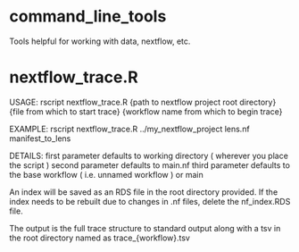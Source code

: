 # command_line_tools
Tools helpful for working with data, nextflow, etc.


# nextflow_trace.R
USAGE:
rscript nextflow_trace.R {path to nextflow project root directory} {file from which to start trace} {workflow name from which to begin trace}

EXAMPLE:
rscript nextflow_trace.R ../my_nextflow_project lens.nf manifest_to_lens

DETAILS:
first parameter defaults to working directory ( wherever you place the script )
second parameter defaults to main.nf
third parameter defaults to the base workflow ( i.e. unnamed workflow ) or main

An index will be saved as an RDS file in the root directory provided. If the index needs to be rebuilt due to changes in .nf files, delete the nf_index.RDS file.

The output is the full trace structure to standard output along with a tsv in the root directory named as trace_{workflow}.tsv


